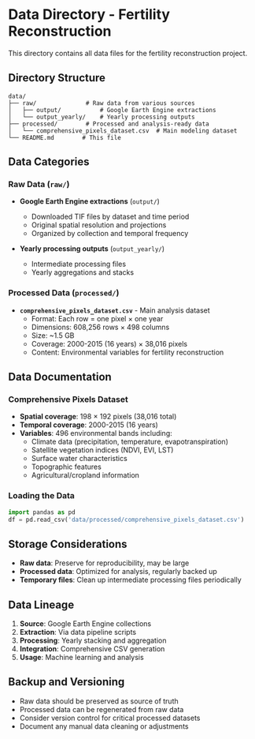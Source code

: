 # Data Directory - Fertility Reconstruction

This directory contains all data files for the fertility reconstruction project.

## Directory Structure

```
data/
├── raw/              # Raw data from various sources
│   ├── output/           # Google Earth Engine extractions
│   └── output_yearly/    # Yearly processing outputs
├── processed/        # Processed and analysis-ready data
│   └── comprehensive_pixels_dataset.csv  # Main modeling dataset
└── README.md        # This file
```

## Data Categories

### Raw Data (`raw/`)
- **Google Earth Engine extractions** (`output/`)
  - Downloaded TIF files by dataset and time period
  - Original spatial resolution and projections
  - Organized by collection and temporal frequency

- **Yearly processing outputs** (`output_yearly/`)
  - Intermediate processing files
  - Yearly aggregations and stacks

### Processed Data (`processed/`)
- **`comprehensive_pixels_dataset.csv`** - Main analysis dataset
  - Format: Each row = one pixel × one year
  - Dimensions: 608,256 rows × 498 columns
  - Size: ~1.5 GB
  - Coverage: 2000-2015 (16 years) × 38,016 pixels
  - Content: Environmental variables for fertility reconstruction

## Data Documentation

### Comprehensive Pixels Dataset
- **Spatial coverage**: 198 × 192 pixels (38,016 total)
- **Temporal coverage**: 2000-2015 (16 years)
- **Variables**: 496 environmental bands including:
  - Climate data (precipitation, temperature, evapotranspiration)
  - Satellite vegetation indices (NDVI, EVI, LST)
  - Surface water characteristics
  - Topographic features
  - Agricultural/cropland information

### Loading the Data
```python
import pandas as pd
df = pd.read_csv('data/processed/comprehensive_pixels_dataset.csv')
```

## Storage Considerations

- **Raw data**: Preserve for reproducibility, may be large
- **Processed data**: Optimized for analysis, regularly backed up
- **Temporary files**: Clean up intermediate processing files periodically

## Data Lineage

1. **Source**: Google Earth Engine collections
2. **Extraction**: Via data pipeline scripts
3. **Processing**: Yearly stacking and aggregation
4. **Integration**: Comprehensive CSV generation
5. **Usage**: Machine learning and analysis

## Backup and Versioning

- Raw data should be preserved as source of truth
- Processed data can be regenerated from raw data
- Consider version control for critical processed datasets
- Document any manual data cleaning or adjustments
